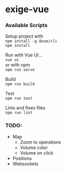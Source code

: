 # exige-vue

### Available Scripts

Setup project with  
`npm install -g @vue/cli`  
`npm install`

Run with Vue UI...  
`vue ui`   
or with npm   
`npm run serve`

Build  
`npm run build`

Test  
`npm run test`

Lints and fixes files  
`npm run lint`

### TODO:
- Map
    - Zoom to operations
    - Volume color
    - Volume on click
- Positions
- Websockets
